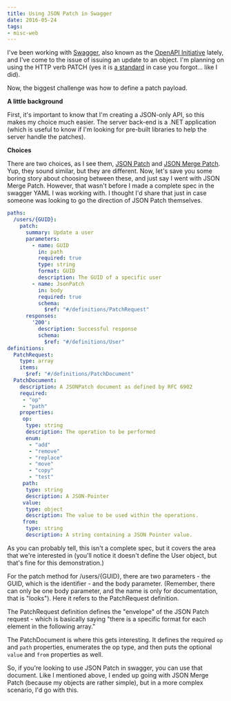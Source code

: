 ```yaml
---
title: Using JSON Patch in Swagger
date: 2016-05-24
tags:
- misc-web
---
```

I've been working with [Swagger](https://swagger.io), also known as the [OpenAPI Initiative](https://openapis.org/) lately,
and I've come to the issue of issuing an update to an object.  I'm planning on using the HTTP verb PATCH (yes it is [a standard](https://tools.ietf.org/html/rfc5789) in case you forgot... like I did).

<!--more-->

Now, the biggest challenge was how to define a patch payload.  

**A little background**

First, it's important to know that I'm creating a JSON-only API, so this makes my choice much easier.  The server back-end
is a .NET application (which is useful to know if I'm looking for pre-built libraries to help the server handle the patches).

**Choices**

There are two choices, as I see them, [JSON Patch](http://jsonpatch.com/) and [JSON Merge Patch](https://tools.ietf.org/html/rfc7386).  Yup, they sound similar, but they are different.
Now, let's save you some boring story about choosing between these, and just say I went with JSON Merge Patch.  However, 
that wasn't before I made a complete spec in the swagger YAML I was working with.  I thought I'd share that just in case
someone was looking to go the direction of JSON Patch themselves.

```yaml
paths:
  /users/{GUID}:
    patch:
      summary: Update a user
      parameters:
        - name: GUID
          in: path
          required: true
          type: string
          format: GUID
          description: The GUID of a specific user 
        - name: JsonPatch
          in: body
          required: true
          schema:
            $ref: "#/definitions/PatchRequest"
      responses:
        '200':
          description: Successful response
          schema:
            $ref: "#/definitions/User"
definitions:
  PatchRequest:
    type: array
    items:
      $ref: "#/definitions/PatchDocument"
  PatchDocument: 
    description: A JSONPatch document as defined by RFC 6902 
    required:
     - "op"
     - "path"
    properties: 
     op: 
      type: string 
      description: The operation to be performed 
      enum:
       - "add"
       - "remove"
       - "replace"
       - "move"
       - "copy"
       - "test"
     path: 
      type: string 
      description: A JSON-Pointer 
     value: 
      type: object 
      description: The value to be used within the operations.
     from: 
      type: string 
      description: A string containing a JSON Pointer value.
```

As you can probably tell, this isn't a complete spec, but it covers the area that we're interested in (you'll notice it doesn't define the User
object, but that's fine for this demonstration.)  

For the patch method for /users/{GUID}, there are two parameters - the GUID, which is the identifier - and the body parameter.
(Remember, there can only be one body parameter, and the name is only for documentation, that is "looks").  Here it refers to the PatchRequest definition.

The PatchRequest definition defines the "envelope" of the JSON Patch request - which is basically saying "there is a specific format for each
element in the following array."

The PatchDocument is where this gets interesting.  It defines the required `op` and `path` properties, enumerates the op type, and
then puts the optional `value` and `from` properties as well.  

So, if you're looking to use JSON Patch in swagger, you can use that document.  Like I mentioned above, I ended up going with 
JSON Merge Patch (because my objects are rather simple), but in a more complex scenario, I'd go with this.